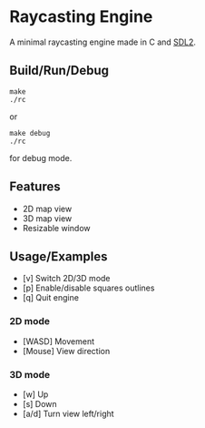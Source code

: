 # Raycasting Engine

A minimal raycasting engine made in C and [SDL2](https://www.libsdl.org).

## Build/Run/Debug
```console
make
./rc
```
or
```console
make debug
./rc
```
for debug mode.
## Features

- 2D map view
- 3D map view
- Resizable window


## Usage/Examples

- [v] Switch 2D/3D mode
- [p] Enable/disable squares outlines
- [q] Quit engine

### 2D mode
- [WASD] Movement
- [Mouse] View direction

### 3D mode
- [w] Up
- [s] Down
- [a/d] Turn view left/right 
